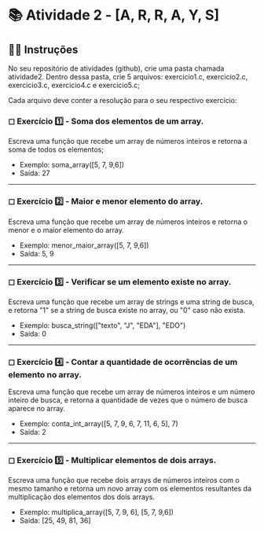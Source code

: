 # 📚 Atividade 2 - [A, R, R, A, Y, S]

## 👨‍🏫 Instruções

No seu repositório de atividades (github), crie uma pasta chamada atividade2. Dentro dessa pasta, crie 5 arquivos: exercicio1.c, exercicio2.c, exercicio3.c, exercicio4.c e exercicio5.c;

Cada arquivo deve conter a resolução para o seu respectivo exercício:

### ◻ Exercício 1️⃣ - Soma dos elementos de um array.
Escreva uma função que recebe um array de números inteiros e retorna a soma de todos os elementos;
- Exemplo: soma_array([5, 7, 9,6])
- Saída: 27

<hr/>

### ◻ Exercício 2️⃣ - Maior e menor elemento do array.
Escreva uma função que recebe um array de números inteiros e retorna o menor e o maior elemento do array.

- Exemplo: menor_maior_array([5, 7, 9,6])
- Saída: 5, 9 

<hr/>

### ◻ Exercício 3️⃣ - Verificar se um elemento existe no array.
Escreva uma função que recebe um array de strings e uma string de busca, e retorna "1" se a string de busca existe no array, ou "0" caso não exista.

- Exemplo: busca_string(["texto", "J", "EDA"], "EDO")
- Saída: 0 

<hr/>

### ◻ Exercício 4️⃣ - Contar a quantidade de ocorrências de um elemento no array.
Escreva uma função que recebe um array de números inteiros e um número inteiro de busca, e retorna a quantidade de vezes que o número de busca aparece no array.

- Exemplo: conta_int_array([5, 7, 9, 6, 7, 11, 6, 5], 7)
- Saída: 2

<hr/>

### ◻ Exercício 5️⃣ - Multiplicar elementos de dois arrays.
Escreva uma função que recebe dois arrays de números inteiros com o mesmo tamanho e retorna um novo array com os elementos resultantes da multiplicação dos elementos dos dois arrays.

- Exemplo: multiplica_array([5, 7, 9, 6], [5, 7, 9,6])
- Saída: [25, 49, 81, 36] 
